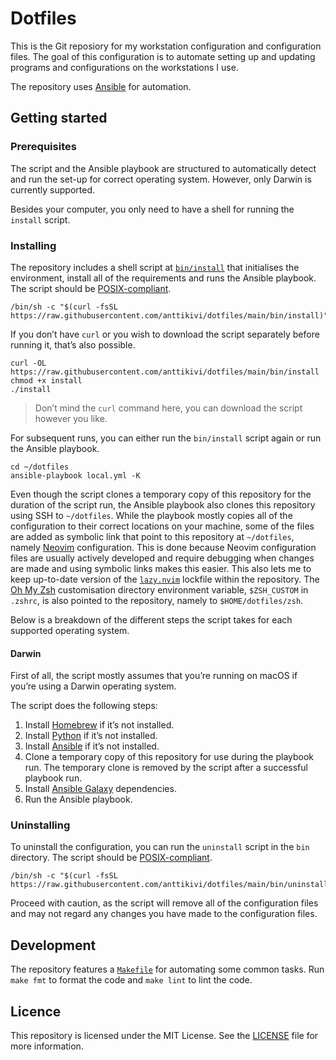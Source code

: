 # Dotfiles

This is the Git reposiory for my workstation configuration and configuration
files. The goal of this configuration is to automate setting up and updating
programs and configurations on the workstations I use.

The repository uses [Ansible](https://www.ansible.com) for automation.

## Getting started

### Prerequisites

The script and the Ansible playbook are structured to automatically detect and
run the set-up for correct operating system. However, only Darwin is currently
supported.

Besides your computer, you only need to have a shell for running the `install`
script.

### Installing

The repository includes a shell script at [`bin/install`](bin/install) that
initialises the environment, install all of the requirements and runs the
Ansible playbook. The script should be
[POSIX-compliant](https://pubs.opengroup.org/onlinepubs/9699919799/utilities/V3_chap02.html).

    /bin/sh -c "$(curl -fsSL https://raw.githubusercontent.com/anttikivi/dotfiles/main/bin/install)"

If you don&rsquo;t have `curl` or you wish to download the script separately
before running it, that&rsquo;s also possible.

    curl -OL https://raw.githubusercontent.com/anttikivi/dotfiles/main/bin/install
    chmod +x install
    ./install

> Don&rsquo;t mind the `curl` command here, you can download the script however
> you like.

For subsequent runs, you can either run the `bin/install` script again or run
the Ansible playbook.

    cd ~/dotfiles
    ansible-playbook local.yml -K

Even though the script clones a temporary copy of this repository for the
duration of the script run, the Ansible playbook also clones this repository
using SSH to `~/dotfiles`. While the playbook mostly copies all of the
configuration to their correct locations on your machine, some of the files are
added as symbolic link that point to this repository at `~/dotfiles`, namely
[Neovim](https://neovim.io) configuration. This is done because Neovim
configuration files are usually actively developed and require debugging when
changes are made and using symbolic links makes this easier. This also lets me
to keep up-to-date version of the
[`lazy.nvim`](https://github.com/folke/lazy.nvim) lockfile within the
repository. The [Oh My Zsh](https://ohmyz.sh) customisation directory
environment variable, `$ZSH_CUSTOM` in `.zshrc`, is also pointed to the
repository, namely to `$HOME/dotfiles/zsh`.

Below is a breakdown of the different steps the script takes for each supported
operating system.

#### Darwin

First of all, the script mostly assumes that you&rsquo;re running on macOS if
you&rsquo;re using a Darwin operating system.

The script does the following steps:

1. Install [Homebrew](https://brew.sh) if it&rsquo;s not installed.
2. Install [Python](https://www.python.org) if it&rsquo;s not installed.
3. Install [Ansible](https://www.ansible.com) if it&rsquo;s not installed.
4. Clone a temporary copy of this repository for use during the playbook run.
   The temporary clone is removed by the script after a successful playbook run.
5. Install [Ansible Galaxy](https://galaxy.ansible.com/) dependencies.
6. Run the Ansible playbook.

### Uninstalling

To uninstall the configuration, you can run the `uninstall` script in the `bin`
directory. The script should be
[POSIX-compliant](https://pubs.opengroup.org/onlinepubs/9699919799/utilities/V3_chap02.html).

    /bin/sh -c "$(curl -fsSL https://raw.githubusercontent.com/anttikivi/dotfiles/main/bin/uninstall)"

Proceed with caution, as the script will remove all of the configuration files
and may not regard any changes you have made to the configuration files.

## Development

The repository features a [`Makefile`](Makefile) for automating some common
tasks. Run `make fmt` to format the code and `make lint` to lint the code.

## Licence

This repository is licensed under the MIT License. See the [LICENSE](LICENSE)
file for more information.
